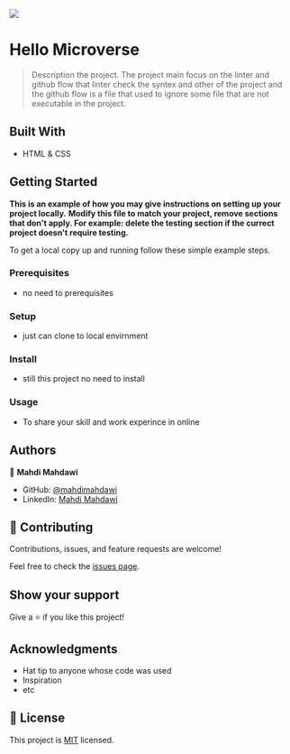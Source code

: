 ![](https://img.shields.io/badge/Microverse-blueviolet)

# Hello Microverse


> Description the project.
> The project main focus on the linter and github flow that linter check the syntex and other of the project and the github flow is a file that used to ignore some file that are not executable in the project.


## Built With


- HTML & CSS

## Getting Started

**This is an example of how you may give instructions on setting up your project locally.**
**Modify this file to match your project, remove sections that don't apply. For example: delete the testing section if the currect project doesn't require testing.**


To get a local copy up and running follow these simple example steps.

### Prerequisites 
- no need to prerequisites 

### Setup
- just can clone to local envirnment 

### Install
- still this project no need to install 

### Usage
- To share your skill and work experince in online

## Authors

👤 **Mahdi Mahdawi**


- GitHub: [@mahdimahdawi](https://github.com/mahdimahdawi)
- LinkedIn: [Mahdi Mahdawi](https://www.linkedin.com/feed/)


## 🤝 Contributing

Contributions, issues, and feature requests are welcome!

Feel free to check the [issues page](../../issues/).

## Show your support

Give a ⭐️ if you like this project!

## Acknowledgments

- Hat tip to anyone whose code was used
- Inspiration
- etc

## 📝 License

This project is [MIT](./MIT.md) licensed.
